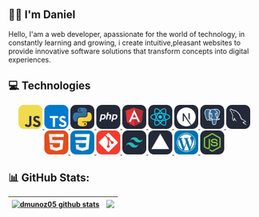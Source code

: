 ## 👋🏻 I'm Daniel 

Hello, I'am a web developer, apassionate for the world of technology, in constantly learning and growing, i create intuitive,pleasant websites to provide innovative software solutions that transform concepts into digital experiences.

## 💻 Technologies

<p align="center">
  <a href="https://skillicons.dev">
    <img src="./icons/JavaScript.svg" width="48">
    <img src="./icons/TypeScript.svg" width="48">
    <img src="./icons/Python-Dark.svg" width="48">
    <img src="./icons/PHP-Dark.svg" width="48">
    <img src="./icons/Angular-Dark.svg" width="48">
    <img src="./icons/React-Dark.svg" width="48">
    <img src="./icons/NextJS-Dark.svg" width="48">
    <img src="./icons/PostgreSQL-Dark.svg" width="48">
    <img src="./icons/MySQL-Dark.svg"  width="48">
    <img src="./icons/HTML.svg" width="48">
    <img src="./icons/CSS.svg" width="48">
    <img src="./icons/Git.svg" width="48">
    <img src="./icons/TailwindCSS-Dark.svg" width="48">
    <img src="./icons/Vercel-Dark.svg" width="48">
    <img src="./icons/Wordpress.svg" width="48">
    <img src="./icons/NodeJS-Dark.svg" width="48">
  </a>
</p>

## 📊 GitHub Stats:

| <a href="https://github.com/dmunoz05"><img align="center" src="http://github-readme-streak-stats.herokuapp.com?user=dmunoz05&theme=tokyonight" alt="dmunoz05 github stats" /></a> | <a href="https://github.com/dmunoz05"><img align="center" src="https://github-readme-stats.vercel.app/api/top-langs/?username=dmunoz05&theme=tokyonight" /></a> |
| --------------------------------------------------------------------------------------------------------------------------------------------------------------------------------- | --------------------------------------------------------------------------------------------------------------------------------------------------------------- |
